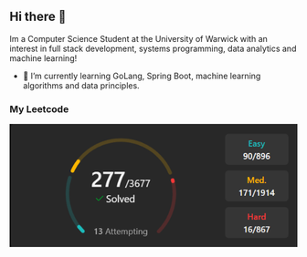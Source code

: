 ## Hi there 👋


Im a Computer Science Student at the University of Warwick with an interest in full stack development, systems programming, data analytics and machine learning! 
 
- 🌱 I’m currently learning GoLang, Spring Boot, machine learning algorithms and data principles. 

### My Leetcode
![leetcode image](leetcode-image.png)
